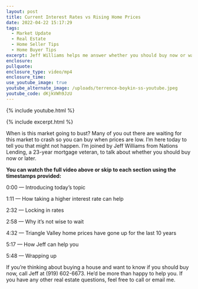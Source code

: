 ```yaml
---
layout: post
title: Current Interest Rates vs Rising Home Prices
date: 2022-04-22 15:17:29
tags:
  - Market Update
  - Real Estate
  - Home Seller Tips
  - Home Buyer Tips
excerpt: Jeff Williams helps me answer whether you should buy now or wait.
enclosure:
pullquote:
enclosure_type: video/mp4
enclosure_time:
use_youtube_image: true
youtube_alternate_image: /uploads/terrence-boykin-ss-youtube.jpeg
youtube_code: dKjkVWh9JzU
---
```

{% include youtube.html %}

{% include excerpt.html %}

When is this market going to bust? Many of you out there are waiting for this market to crash so you can buy when prices are low. I’m here today to tell you that might not happen. I’m joined by Jeff Williams from Nations Lending, a 23-year mortgage veteran, to talk about whether you should buy now or later.

**You can watch the full video above or skip to each section using the timestamps provided:**

0:00 — Introducing today’s topic

1:11 — How taking a higher interest rate can help

2:32 — Locking in rates&nbsp;

2:58 — Why it’s not wise to wait

4:32 — Triangle Valley home prices have gone up for the last 10 years

5:17 — How Jeff can help you

5:48 — Wrapping up

If you’re thinking about buying a house and want to know if you should buy now, call Jeff at (919) 602-6673. He’d be more than happy to help you. If you have any other real estate questions, feel free to call or email me.

